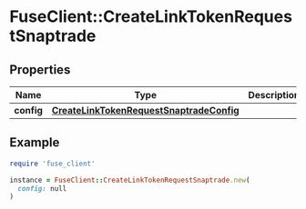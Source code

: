 # FuseClient::CreateLinkTokenRequestSnaptrade

## Properties

| Name | Type | Description | Notes |
| ---- | ---- | ----------- | ----- |
| **config** | [**CreateLinkTokenRequestSnaptradeConfig**](CreateLinkTokenRequestSnaptradeConfig.md) |  | [optional] |

## Example

```ruby
require 'fuse_client'

instance = FuseClient::CreateLinkTokenRequestSnaptrade.new(
  config: null
)
```

